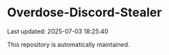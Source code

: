 # Overdose-Discord-Stealer

Last updated: 2025-07-03 18:25:40

This repository is automatically maintained.

